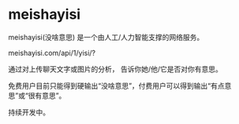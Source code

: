 # meishayisi
meishayisi(没啥意思) 是一个由人工/人力智能支撑的网络服务。

meishayisi.com/api/1/yisi/?

通过对上传聊天文字或图片的分析，
告诉你她/他/它是否对你有意思。

免费用户目前只能得到硬输出“没啥意思”，付费用户可以得到输出“有点意思”或“很有意思”。

持续开发中。

